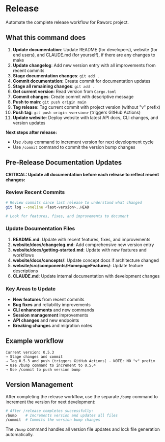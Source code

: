 # Release

Automate the complete release workflow for Raworc project.

## What this command does

1. **Update documentation**: Update README (for developers), website (for end users), and CLAUDE.md (for yourself), if there are any changes to make
2. **Update changelog**: Add new version entry with all improvements from recent commits
3. **Stage documentation changes**: `git add .`
4. **Commit documentation**: Create commit for documentation updates
5. **Stage all remaining changes**: `git add .`
6. **Get current version**: Read version from `Cargo.toml`
7. **Commit changes**: Create commit with descriptive message
8. **Push to main**: `git push origin main`
9. **Tag release**: Tag current commit with project version (without "v" prefix)
10. **Push tag**: `git push origin <version>` (triggers GitHub Actions)
11. **Update website**: Deploy website with latest API docs, CLI changes, and version updates

**Next steps after release:**
- Use `/bump` command to increment version for next development cycle
- Use `/commit` command to commit the version bump changes

## Pre-Release Documentation Updates

**CRITICAL: Update all documentation before each release to reflect recent changes:**

### **Review Recent Commits**

```bash
# Review commits since last release to understand what changed
git log --oneline <last-version>..HEAD

# Look for features, fixes, and improvements to document
```

### **Update Documentation Files**

1. **README.md**: Update with recent features, fixes, and improvements
2. **website/docs/changelog.md**: Add comprehensive new version entry
3. **website/docs/getting-started.md**: Update with new features and workflows
4. **website/docs/concepts/**: Update concept docs if architecture changed
5. **website/src/components/HomepageFeatures/**: Update feature descriptions
6. **CLAUDE.md**: Update internal documentation with development changes

### **Key Areas to Update**

- **New features** from recent commits
- **Bug fixes** and reliability improvements  
- **CLI enhancements** and new commands
- **Session management** improvements
- **API changes** and new endpoints
- **Breaking changes** and migration notes

## Example workflow

```
Current version: 0.5.3
→ Stage changes and commit
→ Tag 0.5.3 and push (triggers GitHub Actions) - NOTE: NO "v" prefix
→ Use /bump command to increment to 0.5.4
→ Use /commit to push version bump
```

## Version Management

After completing the release workflow, use the separate `/bump` command to increment the version for next development:

```bash
# After /release completes successfully:
/bump    # Increments version and updates all files
/commit  # Commits the version bump changes
```

The `/bump` command handles all version file updates and lock file generation automatically.

